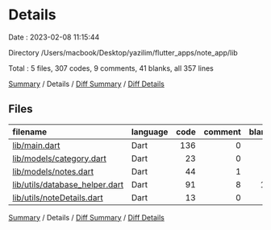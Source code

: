 # Details

Date : 2023-02-08 11:15:44

Directory /Users/macbook/Desktop/yazilim/flutter_apps/note_app/lib

Total : 5 files,  307 codes, 9 comments, 41 blanks, all 357 lines

[Summary](results.md) / Details / [Diff Summary](diff.md) / [Diff Details](diff-details.md)

## Files
| filename | language | code | comment | blank | total |
| :--- | :--- | ---: | ---: | ---: | ---: |
| [lib/main.dart](/lib/main.dart) | Dart | 136 | 0 | 8 | 144 |
| [lib/models/category.dart](/lib/models/category.dart) | Dart | 23 | 0 | 6 | 29 |
| [lib/models/notes.dart](/lib/models/notes.dart) | Dart | 44 | 1 | 5 | 50 |
| [lib/utils/database_helper.dart](/lib/utils/database_helper.dart) | Dart | 91 | 8 | 18 | 117 |
| [lib/utils/noteDetails.dart](/lib/utils/noteDetails.dart) | Dart | 13 | 0 | 4 | 17 |

[Summary](results.md) / Details / [Diff Summary](diff.md) / [Diff Details](diff-details.md)